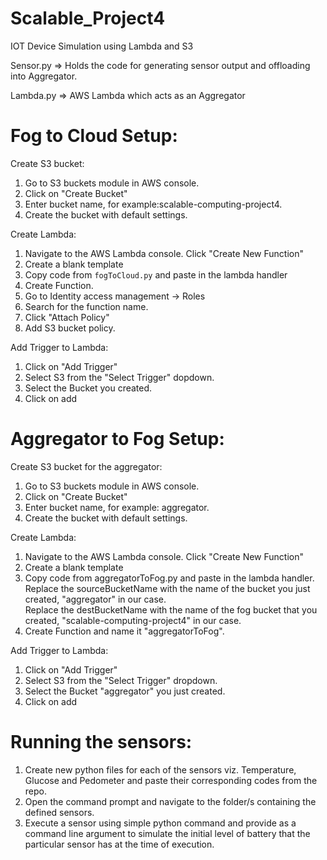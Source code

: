 # Scalable_Project4
IOT Device Simulation using Lambda and S3

Sensor.py => Holds the code for generating sensor output and offloading into Aggregator.

Lambda.py => AWS Lambda which acts as an Aggregator

# Fog to Cloud Setup:
Create S3 bucket:
1. Go to S3 buckets module in AWS console.
2. Click on "Create Bucket"
3. Enter bucket name, for example:scalable-computing-project4.
4. Create the bucket with default settings.

Create Lambda:
1. Navigate to the AWS Lambda console. Click "Create New Function"
2. Create a blank template
3. Copy code from `fogToCloud.py` and paste in the lambda handler
4. Create Function.
5. Go to Identity access management -> Roles
6. Search for the function name.
7. Click "Attach Policy"
8. Add S3 bucket policy.

Add Trigger to Lambda:
1. Click on "Add Trigger"
2. Select S3 from the "Select Trigger" dopdown.
3. Select the Bucket you created.
4. Click on add 

# Aggregator to Fog Setup:
Create S3 bucket for the aggregator:
1. Go to S3 buckets module in AWS console.
2. Click on "Create Bucket"
3. Enter bucket name, for example: aggregator.
4. Create the bucket with default settings.

Create Lambda:
1.	Navigate to the AWS Lambda console. Click "Create New Function"
2.	Create a blank template
3.	Copy code from aggregatorToFog.py and paste in the lambda handler.\
    Replace the sourceBucketName with the name of the bucket you just created, "aggregator" in our case.\
    Replace the destBucketName with the name of the fog bucket that you created, "scalable-computing-project4" in our case.
4.	Create Function and name it "aggregatorToFog".

Add Trigger to Lambda:
1.	Click on "Add Trigger"
2.	Select S3 from the "Select Trigger" dropdown.
3.	Select the Bucket "aggregator" you just created.
4.	Click on add


# Running the sensors:

1. Create new python files for each of the sensors viz. Temperature, Glucose and Pedometer and paste their corresponding codes from the repo.
1. Open the command prompt and navigate to the folder/s containing the defined sensors.
2. Execute a sensor using simple python command and provide as a command line argument to simulate the initial level of battery that the particular sensor has at the time of execution.
